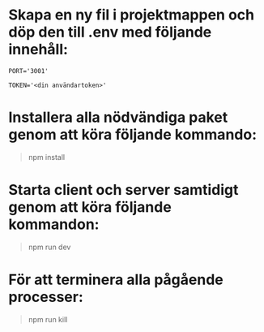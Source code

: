 # Skapa en ny fil i projektmappen och döp den till .env med följande innehåll:

```PORT='3001'```

```TOKEN='<din användartoken>'```

# Installera alla nödvändiga paket genom att köra följande kommando:

> npm install

# Starta client och server samtidigt genom att köra följande kommandon:

> npm run dev

# För att terminera alla pågående processer:

> npm run kill
